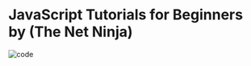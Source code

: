   # JavaScript Tutorials for Beginners by (The Net Ninja)

![code](https://user-images.githubusercontent.com/40190772/84515411-b9478780-accc-11ea-8cca-cde6b3dd2cc9.png)
